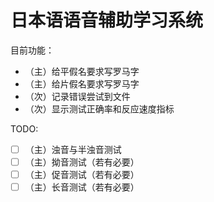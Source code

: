 # 日本语语音辅助学习系统

目前功能：

* （主）给平假名要求写罗马字
* （主）给片假名要求写罗马字
* （次）记录错误尝试到文件
* （次）显示测试正确率和反应速度指标

TODO:

- [ ] （主）浊音与半浊音测试
- [ ] （主）拗音测试（若有必要）
- [ ] （主）促音测试（若有必要）
- [ ] （主）长音测试（若有必要）
